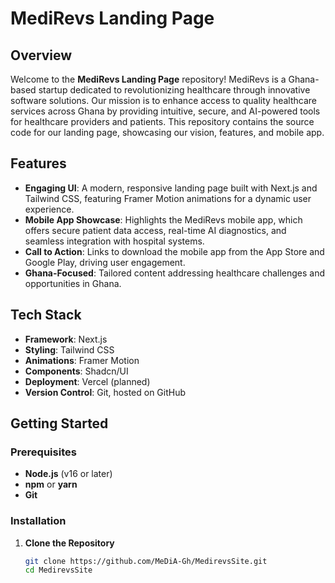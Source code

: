 # MediRevs Landing Page

## Overview
Welcome to the **MediRevs Landing Page** repository! MediRevs is a Ghana-based startup dedicated to revolutionizing healthcare through innovative software solutions. Our mission is to enhance access to quality healthcare services across Ghana by providing intuitive, secure, and AI-powered tools for healthcare providers and patients. This repository contains the source code for our landing page, showcasing our vision, features, and mobile app.

## Features
- **Engaging UI**: A modern, responsive landing page built with Next.js and Tailwind CSS, featuring Framer Motion animations for a dynamic user experience.
- **Mobile App Showcase**: Highlights the MediRevs mobile app, which offers secure patient data access, real-time AI diagnostics, and seamless integration with hospital systems.
- **Call to Action**: Links to download the mobile app from the App Store and Google Play, driving user engagement.
- **Ghana-Focused**: Tailored content addressing healthcare challenges and opportunities in Ghana.

## Tech Stack
- **Framework**: Next.js
- **Styling**: Tailwind CSS
- **Animations**: Framer Motion
- **Components**: Shadcn/UI
- **Deployment**: Vercel (planned)
- **Version Control**: Git, hosted on GitHub

## Getting Started

### Prerequisites
- **Node.js** (v16 or later)
- **npm** or **yarn**
- **Git**

### Installation
1. **Clone the Repository**
   ```bash
   git clone https://github.com/MeDiA-Gh/MedirevsSite.git
   cd MedirevsSite